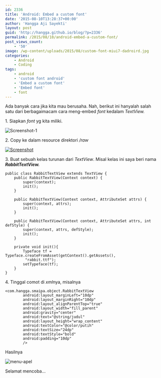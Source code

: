 ```yaml
---
id: 2336
title: 'Android: Embed a custom font'
date: '2015-08-10T13:28:37+00:00'
author: 'Hangga Aji Sayekti'
layout: post
guid: 'http://hangga.github.io/blog/?p=2336'
permalink: /2015/08/10/android-embed-a-custom-font/
post_views_count:
    - '50'
image: /wp-content/uploads/2015/08/custom-font-miui7-dadroird.jpg
categories:
    - Android
    - Coding
tags:
    - android
    - 'custom font android'
    - 'Embed a custom font'
    - 'Embed font'
    - font
---
```


Ada banyak cara jika kita mau berusaha. Nah, berikut ini hanyalah salah satu dari berbagaimacam cara meng-embed *font* kedalam *TextView.*

1\. Siapkan *font* yg kita miliki.

![Screenshot-1](http://hangga.github.io/blog1/wp-content/uploads/2015/08/Screenshot-1.png)

2\. Copy ke dalam resource direktori */raw*

[![Screenshot](http://hangga.github.io/blog1/wp-content/uploads/2015/08/Screenshot-150x150.png)](http://hangga.github.io/blog1/wp-content/uploads/2015/08/Screenshot.png)

3\. Buat sebuah kelas turunan dari *TextView*. Misal kelas ini saya beri nama ***RabbitTextView.***

```
public class RabbitTextView extends TextView {
    public RabbitTextView(Context context) {
        super(context);
        init();
    }

    public RabbitTextView(Context context, AttributeSet attrs) {
        super(context, attrs);
        init();
    }

    public RabbitTextView(Context context, AttributeSet attrs, int defStyle) {
        super(context, attrs, defStyle);
        init();
    }

    private void init(){
        Typeface tf = Typeface.createFromAsset(getContext().getAssets(),
         "rabbit.ttf");
        setTypeface(tf);
    }
}
```

4\. Tinggal comot di *xml*nya, misalnya

```
<com.hangga.smaipa.object.RabbitTextView
        android:layout_marginLeft="10dp"
        android:layout_marginRight="10dp"
        android:layout_alignParentTop="true"
        android:layout_width="fill_parent"
        android:gravity="center"
        android:text="@string/judul"
        android:layout_height="wrap_content"
        android:textColor="@color/putih"
        android:textSize="24dp"
        android:textStyle="bold"
        android:padding="10dp"
        />
```

Hasilnya

![menu-apel](http://hangga.github.io/blog1/wp-content/uploads/2015/08/menu-apel.png)

Selamat mencoba…